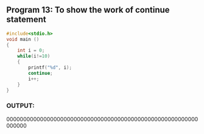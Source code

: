 ## Program 13: To show the work of continue statement
```C
#include<stdio.h>  
void main ()  
{  
    int i = 0;   
    while(i!=10)  
    {  
        printf("%d", i);   
        continue;   
        i++;  
    }  
}  
```
### OUTPUT:
000000000000000000000000000000000000000000000000000000000000000
```
